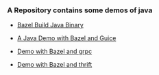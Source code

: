 ### A Repository contains some demos of java

- [Bazel Build Java Binary](./jdemo_one/)

- [A Java Demo with Bazel and Guice](./jdemo_guice_one)

- [Demo with Bazel and grpc](./jdemo_rpc_one)

- [Demo with Bazel and thrift](./jdemo_thrift_one)
